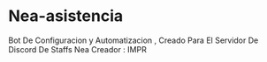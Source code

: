 # Nea-asistencia
Bot De Configuracion y Automatizacion , Creado Para El Servidor De Discord De Staffs Nea  Creador : IMPR
